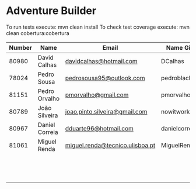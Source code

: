 # Adventure Builder

To run tests execute: mvn clean install
To check test coverage execute: mvn clean cobertura:cobertura

|   Number   |          Name           |            Email                   |   Name GitHUb      | Grupo |
| ---------- | ----------------------- | ---------------------------------- | ------------------ | ----- |
| 80980      | David Calhas 		       | davidcalhas@hotmail.com 			      | DCalhas  			     |   1   |
| 78024      | Pedro Sousa 		         | pedrosousa95@outlook.com 			    | pedroblackjsousa   |   2   |
| 81151      | Pedro Orvalho 	         | pmorvalho@gmail.com 				        | pmorvalho  		     |   3   |
| 80789      | João Silveira 	         | joao.pinto.silveira@gmail.com 	    | nowitworks         |   4   |
| 80967      | Daniel Correia 	       | dduarte96@hotmail.com 			        | danielcorreia96    |   5   |
| 81061      | Miguel Renda            | miguel.renda@tecnico.ulisboa.pt    | MiguelRenda        |   6   |
|            |                         |                                    |                    |   7   |
|            |                         |                                    |                    |   8   |
|            |                         |                                    |                    |   9   |
